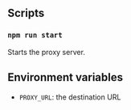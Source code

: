 ## Scripts

### `npm run start`

Starts the proxy server.

## Environment variables

- `PROXY_URL`: the destination URL

